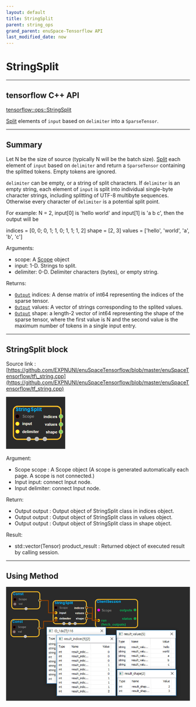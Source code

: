 ```yaml
--- 
layout: default 
title: StringSplit 
parent: string_ops 
grand_parent: enuSpace-Tensorflow API 
last_modified_date: now 
--- 
```


# StringSplit

---

## tensorflow C++ API

[tensorflow::ops::StringSplit](https://www.tensorflow.org/api_docs/cc/class/tensorflow/ops/string-split)

[Split](https://www.tensorflow.org/api_docs/cc/class/tensorflow/ops/split.html#classtensorflow_1_1ops_1_1_split) elements of `input` based on `delimiter` into a `SparseTensor`.

---

## Summary

Let N be the size of source \(typically N will be the batch size\). [Split](https://www.tensorflow.org/api_docs/cc/class/tensorflow/ops/split.html#classtensorflow_1_1ops_1_1_split) each element of `input` based on `delimiter` and return a `SparseTensor` containing the splitted tokens. Empty tokens are ignored.

`delimiter` can be empty, or a string of split characters. If `delimiter` is an empty string, each element of `input` is split into individual single-byte character strings, including splitting of UTF-8 multibyte sequences. Otherwise every character of `delimiter` is a potential split point.

For example: N = 2, input\[0\] is 'hello world' and input\[1\] is 'a b c', then the output will be

indices = \[0, 0; 0, 1; 1, 0; 1, 1; 1, 2\] shape = \[2, 3\] values = \['hello', 'world', 'a', 'b', 'c'\]

Arguments:

* scope: A [Scope](https://www.tensorflow.org/api_docs/cc/class/tensorflow/scope.html#classtensorflow_1_1_scope) object
* input: 1-D. Strings to split.
* delimiter: 0-D. Delimiter characters \(bytes\), or empty string.

Returns:

* [`Output`](https://www.tensorflow.org/api_docs/cc/class/tensorflow/output.html#classtensorflow_1_1_output) indices: A dense matrix of int64 representing the indices of the sparse tensor.
* [`Output`](https://www.tensorflow.org/api_docs/cc/class/tensorflow/output.html#classtensorflow_1_1_output) values: A vector of strings corresponding to the splited values.
* [`Output`](https://www.tensorflow.org/api_docs/cc/class/tensorflow/output.html#classtensorflow_1_1_output) shape: a length-2 vector of int64 representing the shape of the sparse tensor, where the first value is N and the second value is the maximum number of tokens in a single input entry.

---

## StringSplit block

Source link : [https://github.com/EXPNUNI/enuSpaceTensorflow/blob/master/enuSpaceTensorflow/tf\_string.cpp](https://github.com/EXPNUNI/enuSpaceTensorflow/blob/master/enuSpaceTensorflow/tf_string.cpp)

![](./assets/string_op/StringSplit1.jpg)

Argument:

* Scope scope : A Scope object \(A scope is generated automatically each page. A scope is not connected.\)
* Input input: connect  Input node.
* Input delimiter: connect  Input node.

Return:

* Output output : Output object of StringSplit  class in indices  object.
* Output output : Output object of StringSplit  class in values object.
* Output output : Output object of StringSplit  class in shape object.

Result:

* std::vector\(Tensor\) product\_result : Returned object of executed result by calling session.

---

## Using Method

![](./assets/string_op/StringSplit2.jpg)


